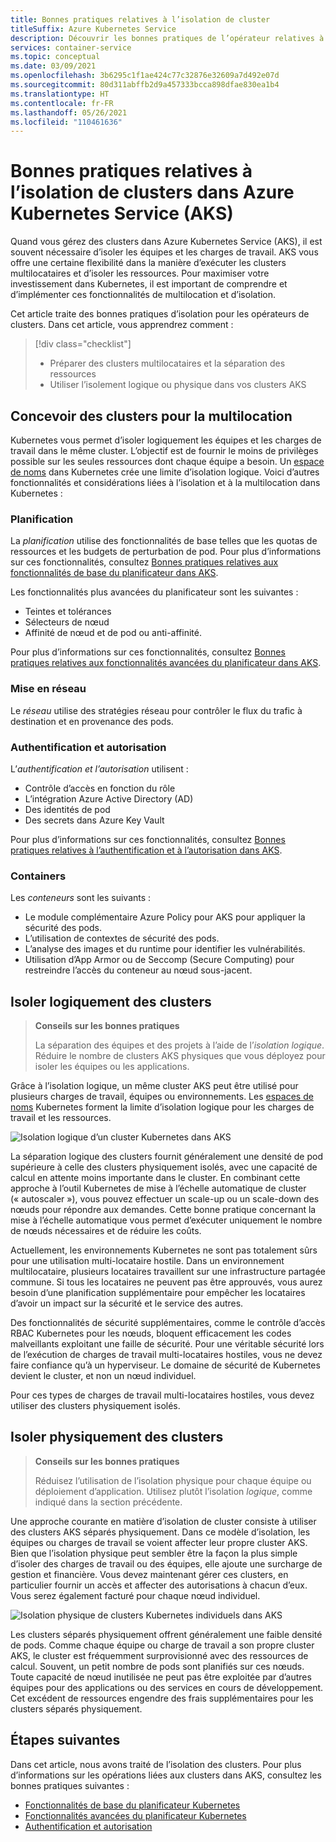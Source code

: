 ```yaml
---
title: Bonnes pratiques relatives à l’isolation de cluster
titleSuffix: Azure Kubernetes Service
description: Découvrir les bonnes pratiques de l’opérateur relatives à l’isolation de clusters dans Azure Kubernetes Service (AKS)
services: container-service
ms.topic: conceptual
ms.date: 03/09/2021
ms.openlocfilehash: 3b6295c1f1ae424c77c32876e32609a7d492e07d
ms.sourcegitcommit: 80d311abffb2d9a457333bcca898dfae830ea1b4
ms.translationtype: HT
ms.contentlocale: fr-FR
ms.lasthandoff: 05/26/2021
ms.locfileid: "110461636"
---
```

# <a name="best-practices-for-cluster-isolation-in-azure-kubernetes-service-aks"></a>Bonnes pratiques relatives à l’isolation de clusters dans Azure Kubernetes Service (AKS)

Quand vous gérez des clusters dans Azure Kubernetes Service (AKS), il est souvent nécessaire d’isoler les équipes et les charges de travail. AKS vous offre une certaine flexibilité dans la manière d’exécuter les clusters multilocataires et d’isoler les ressources. Pour maximiser votre investissement dans Kubernetes, il est important de comprendre et d’implémenter ces fonctionnalités de multilocation et d’isolation.

Cet article traite des bonnes pratiques d’isolation pour les opérateurs de clusters. Dans cet article, vous apprendrez comment :

> [!div class="checklist"]
> * Préparer des clusters multilocataires et la séparation des ressources
> * Utiliser l’isolement logique ou physique dans vos clusters AKS

## <a name="design-clusters-for-multi-tenancy"></a>Concevoir des clusters pour la multilocation

Kubernetes vous permet d’isoler logiquement les équipes et les charges de travail dans le même cluster. L’objectif est de fournir le moins de privilèges possible sur les seules ressources dont chaque équipe a besoin. Un [espace de noms][k8s-namespaces] dans Kubernetes crée une limite d’isolation logique. Voici d’autres fonctionnalités et considérations liées à l’isolation et à la multilocation dans Kubernetes :

### <a name="scheduling"></a>Planification

La *planification* utilise des fonctionnalités de base telles que les quotas de ressources et les budgets de perturbation de pod. Pour plus d’informations sur ces fonctionnalités, consultez [Bonnes pratiques relatives aux fonctionnalités de base du planificateur dans AKS][aks-best-practices-scheduler].

Les fonctionnalités plus avancées du planificateur sont les suivantes :
* Teintes et tolérances
* Sélecteurs de nœud
* Affinité de nœud et de pod ou anti-affinité. 

Pour plus d’informations sur ces fonctionnalités, consultez [Bonnes pratiques relatives aux fonctionnalités avancées du planificateur dans AKS][aks-best-practices-advanced-scheduler].

### <a name="networking"></a>Mise en réseau

Le *réseau* utilise des stratégies réseau pour contrôler le flux du trafic à destination et en provenance des pods.

### <a name="authentication-and-authorization"></a>Authentification et autorisation

L’*authentification et l’autorisation* utilisent :
* Contrôle d’accès en fonction du rôle
* L’intégration Azure Active Directory (AD)
* Des identités de pod
* Des secrets dans Azure Key Vault 

Pour plus d’informations sur ces fonctionnalités, consultez [Bonnes pratiques relatives à l’authentification et à l’autorisation dans AKS][aks-best-practices-identity].

### <a name="containers"></a>Containers
Les *conteneurs* sont les suivants :
* Le module complémentaire Azure Policy pour AKS pour appliquer la sécurité des pods.
* L’utilisation de contextes de sécurité des pods.
* L’analyse des images et du runtime pour identifier les vulnérabilités. 
* Utilisation d’App Armor ou de Seccomp (Secure Computing) pour restreindre l’accès du conteneur au nœud sous-jacent.

## <a name="logically-isolate-clusters"></a>Isoler logiquement des clusters

> **Conseils sur les bonnes pratiques**
>
> La séparation des équipes et des projets à l’aide de l’*isolation logique*. Réduire le nombre de clusters AKS physiques que vous déployez pour isoler les équipes ou les applications.

Grâce à l’isolation logique, un même cluster AKS peut être utilisé pour plusieurs charges de travail, équipes ou environnements. Les [espaces de noms][k8s-namespaces] Kubernetes forment la limite d’isolation logique pour les charges de travail et les ressources.

![Isolation logique d’un cluster Kubernetes dans AKS](media/operator-best-practices-cluster-isolation/logical-isolation.png)

La séparation logique des clusters fournit généralement une densité de pod supérieure à celle des clusters physiquement isolés, avec une capacité de calcul en attente moins importante dans le cluster. En combinant cette approche à l’outil Kubernetes de mise à l’échelle automatique de cluster (« autoscaler »), vous pouvez effectuer un scale-up ou un scale-down des nœuds pour répondre aux demandes. Cette bonne pratique concernant la mise à l’échelle automatique vous permet d’exécuter uniquement le nombre de nœuds nécessaires et de réduire les coûts.

Actuellement, les environnements Kubernetes ne sont pas totalement sûrs pour une utilisation multi-locataire hostile. Dans un environnement multilocataire, plusieurs locataires travaillent sur une infrastructure partagée commune. Si tous les locataires ne peuvent pas être approuvés, vous aurez besoin d’une planification supplémentaire pour empêcher les locataires d’avoir un impact sur la sécurité et le service des autres.

Des fonctionnalités de sécurité supplémentaires, comme le contrôle d’accès RBAC Kubernetes pour les nœuds, bloquent efficacement les codes malveillants exploitant une faille de sécurité. Pour une véritable sécurité lors de l’exécution de charges de travail multi-locataires hostiles, vous ne devez faire confiance qu’à un hyperviseur. Le domaine de sécurité de Kubernetes devient le cluster, et non un nœud individuel. 

Pour ces types de charges de travail multi-locataires hostiles, vous devez utiliser des clusters physiquement isolés.

## <a name="physically-isolate-clusters"></a>Isoler physiquement des clusters

> **Conseils sur les bonnes pratiques** 
>
> Réduisez l’utilisation de l’isolation physique pour chaque équipe ou déploiement d’application. Utilisez plutôt l’isolation *logique*, comme indiqué dans la section précédente.

Une approche courante en matière d’isolation de cluster consiste à utiliser des clusters AKS séparés physiquement. Dans ce modèle d’isolation, les équipes ou charges de travail se voient affecter leur propre cluster AKS. Bien que l’isolation physique peut sembler être la façon la plus simple d’isoler des charges de travail ou des équipes, elle ajoute une surcharge de gestion et financière. Vous devez maintenant gérer ces clusters, en particulier fournir un accès et affecter des autorisations à chacun d’eux. Vous serez également facturé pour chaque nœud individuel.

![Isolation physique de clusters Kubernetes individuels dans AKS](media/operator-best-practices-cluster-isolation/physical-isolation.png)

Les clusters séparés physiquement offrent généralement une faible densité de pods. Comme chaque équipe ou charge de travail a son propre cluster AKS, le cluster est fréquemment surprovisionné avec des ressources de calcul. Souvent, un petit nombre de pods sont planifiés sur ces nœuds. Toute capacité de nœud inutilisée ne peut pas être exploitée par d’autres équipes pour des applications ou des services en cours de développement. Cet excédent de ressources engendre des frais supplémentaires pour les clusters séparés physiquement.

## <a name="next-steps"></a>Étapes suivantes

Dans cet article, nous avons traité de l’isolation des clusters. Pour plus d’informations sur les opérations liées aux clusters dans AKS, consultez les bonnes pratiques suivantes :

* [Fonctionnalités de base du planificateur Kubernetes][aks-best-practices-scheduler]
* [Fonctionnalités avancées du planificateur Kubernetes][aks-best-practices-advanced-scheduler]
* [Authentification et autorisation][aks-best-practices-identity]

<!-- EXTERNAL LINKS -->

<!-- INTERNAL LINKS -->
[k8s-namespaces]: concepts-clusters-workloads.md#namespaces
[aks-best-practices-scheduler]: operator-best-practices-scheduler.md
[aks-best-practices-advanced-scheduler]: operator-best-practices-advanced-scheduler.md
[aks-best-practices-identity]: operator-best-practices-identity.md
